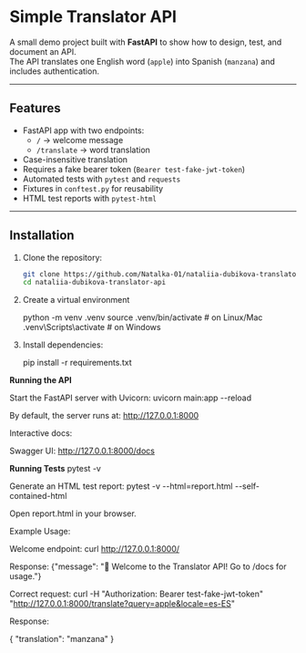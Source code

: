 # Simple Translator API

A small demo project built with **FastAPI** to show how to design, test, and document an API.  
The API translates one English word (`apple`) into Spanish (`manzana`) and includes authentication.

---

## Features
- FastAPI app with two endpoints:
  - `/` → welcome message
  - `/translate` → word translation
- Case-insensitive translation
- Requires a fake bearer token (`Bearer test-fake-jwt-token`)
- Automated tests with `pytest` and `requests`
- Fixtures in `conftest.py` for reusability
- HTML test reports with `pytest-html`

---

## Installation

1. Clone the repository:
   ```bash
   git clone https://github.com/Natalka-01/nataliia-dubikova-translator-api.git
   cd nataliia-dubikova-translator-api

2. Create a virtual environment

    python -m venv .venv
    source .venv/bin/activate   # on Linux/Mac
    .venv\Scripts\activate      # on Windows

3. Install dependencies:

    pip install -r requirements.txt

**Running the API**

Start the FastAPI server with Uvicorn:
uvicorn main:app --reload

By default, the server runs at: http://127.0.0.1:8000

Interactive docs:

Swagger UI: http://127.0.0.1:8000/docs


**Running Tests**
pytest -v

Generate an HTML test report:
pytest -v --html=report.html --self-contained-html


Open report.html in your browser.

Example Usage: 

Welcome endpoint:
curl http://127.0.0.1:8000/

Response:
{"message": "👋 Welcome to the Translator API! Go to /docs for usage."}


Correct request:
curl -H "Authorization: Bearer test-fake-jwt-token" \
"http://127.0.0.1:8000/translate?query=apple&locale=es-ES"

Response:

{
  "translation": "manzana"
}
